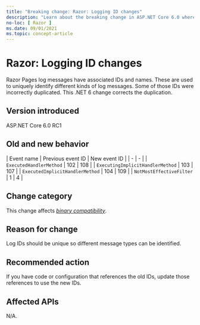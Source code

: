 ```yaml
---
title: "Breaking change: Razor: Logging ID changes"
description: "Learn about the breaking change in ASP.NET Core 6.0 where some Razor pages logging IDs were changed."
no-loc: [ Razor ]
ms.date: 09/01/2021
ms.topic: concept-article
---
```

# Razor: Logging ID changes

Razor Pages log messages have associated IDs and names. These are used to uniquely identify different kinds of log messages. Some of those IDs were incorrectly duplicated. This .NET 6 change corrects the duplication.

## Version introduced

ASP.NET Core 6.0 RC1

## Old and new behavior

| Event name | Previous event ID | New event ID |
| - | - |
| `ExecutedHandlerMethod` | 102 | 108 |
| `ExecutingImplicitHandlerMethod` | 103 | 107 |
| `ExecutedImplicitHandlerMethod` | 104 | 109 |
| `NotMostEffectiveFilter` | 1 | 4 |

## Change category

This change affects [*binary compatibility*](../../categories.md#binary-compatibility).

## Reason for change

Log IDs should be unique so different message types can be identified.

## Recommended action

If you have code or configuration that references the old IDs, update those references to use the new IDs.

## Affected APIs

N/A.
